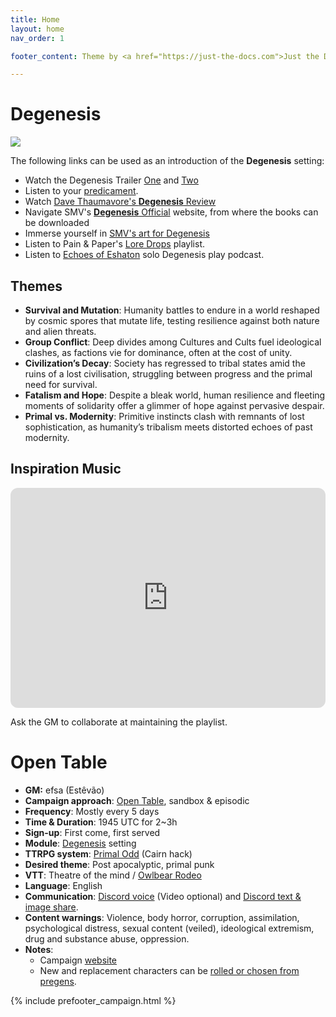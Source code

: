 ```yaml
---
title: Home
layout: home
nav_order: 1

footer_content: Theme by <a href="https://just-the-docs.com">Just the Docs</a>, licensed under the <a href=https://en.wikipedia.org/wiki/MIT_License">MIT License</a>. See <a href=\degenesis/systems/CHANGELOG>CHANGELOG</a>.

---
```


# Degenesis

![](https://img2.storyblok.com/0x0/filters:quality(99):format(webp)/f/72501/2560x1440/1fc6e9d7ce/wp-01-desktop-2560-1440.jpg)

The following links can be used as an introduction of the **Degenesis** setting:

- Watch the Degenesis Trailer [One](https://www.youtube.com/watch?v=WTCARC91yyw) and [Two](https://www.youtube.com/watch?v=0Tw3KaMr8wk)
- Listen to your [predicament](https://degenesis.com/downloads/transmissions/you).
- Watch [Dave Thaumavore's **Degenesis** Review](https://youtu.be/8aZRkjvtaow?si=EXGuFbe9oarAbIJ7)
- Navigate SMV's [**Degenesis** Official](https://degenesis.com) website, from where the books can be downloaded 
- Immerse yourself in [SMV's art for Degenesis](https://www.sixmorevodka.com/not-so-famous-work/degenesis)
- Listen to Pain & Paper's [Lore Drops](https://www.youtube.com/playlist?list=PLk840OZtXPdwI8Zvoo-SGA-yxs1Yqkf8N) playlist.
- Listen to [Echoes of Eshaton](https://echoesofeshaton.com/) solo Degenesis play podcast.

## Themes

- **Survival and Mutation**: Humanity battles to endure in a world reshaped by cosmic spores that mutate life, testing resilience against both nature and alien threats.
- **Group Conflict**: Deep divides among Cultures and Cults fuel ideological clashes, as factions vie for dominance, often at the cost of unity.
- **Civilization’s Decay**: Society has regressed to tribal states amid the ruins of a lost civilisation, struggling between progress and the primal need for survival.
- **Fatalism and Hope**: Despite a bleak world, human resilience and fleeting moments of solidarity offer a glimmer of hope against pervasive despair.
- **Primal vs. Modernity**: Primitive instincts clash with remnants of lost sophistication, as humanity’s tribalism meets distorted echoes of past modernity.

## Inspiration Music

<iframe style="border-radius:12px" src="https://open.spotify.com/embed/playlist/3kkceRStYdXtFGdjvjhdOd?utm_source=generator&theme=0" width="100%" height="352" frameBorder="0" allowfullscreen="" allow="autoplay; clipboard-write; encrypted-media; fullscreen; picture-in-picture" loading="lazy"></iframe>

Ask the GM to collaborate at maintaining the playlist.

# Open Table

- **GM:** efsa (Estêvão)
- **Campaign approach**: [Open Table](https://www.thearcanelibrary.com/blogs/shadowdark-blog/open-table-how-the-creators-of-d-d-ran-their-games?srsltid=AfmBOoqNYWIzVWFjQKEoyumD4NTcFvhdkiVGQgaluf5LKmkS3-ORyFI7), sandbox & episodic
- **Frequency**: Mostly every 5 days
- **Time & Duration**: 1945 UTC for 2~3h
- **Sign-up**: First come, first served
- **Module**: [Degenesis](https://degenesis.com/) setting
- **TTRPG system**: [Primal Odd](https://terra-campaigns.github.io/degenesis/systems/) (Cairn hack)
- **Desired theme**: Post apocalyptic, primal punk
- **VTT**: Theatre of the mind / [Owlbear Rodeo](https://www.owlbear.rodeo/room/FixYmgJMU_aD/Degenesis)
- **Language**: English
- **Communication**: [Discord voice](https://discord.com/channels/1060840338777964565/1289653812805505044) (Video optional) and [Discord text & image share](https://discord.com/channels/1060840338777964565/1313166726334124114).
- **Content warnings**: Violence, body horror, corruption, assimilation, psychological distress, sexual content (veiled), ideological extremism, drug and substance abuse, oppression.
- **Notes**:
  - Campaign [website](https://terra-campaigns.github.io/degenesis/)
  - New and replacement characters can be [rolled or chosen from pregens](https://terra-campaigns.github.io/degenesis/systems/#character-creation).

{% include prefooter_campaign.html %}